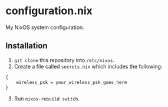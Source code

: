 configuration.nix
=================

My NixOS system configuration.

Installation
------------

1. `git clone` this repository into `/etc/nixos`.
2. Create a file called `secrets.nix` which includes the following:
```
{
    wireless_psk = your_wireless_psk_goes_here
}
```
3. Run `nixos-rebuild switch`.

